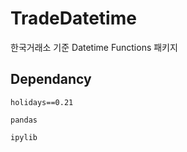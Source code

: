 # TradeDatetime
한국거래소 기준 Datetime Functions 패키지





<!-- ============================================================ -->
## Dependancy

    holidays==0.21

    pandas

    ipylib

